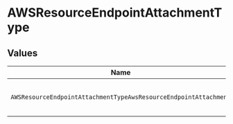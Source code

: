 # AWSResourceEndpointAttachmentType


## Values

| Name                                                             | Value                                                            |
| ---------------------------------------------------------------- | ---------------------------------------------------------------- |
| `AWSResourceEndpointAttachmentTypeAwsResourceEndpointAttachment` | aws-resource-endpoint-attachment                                 |